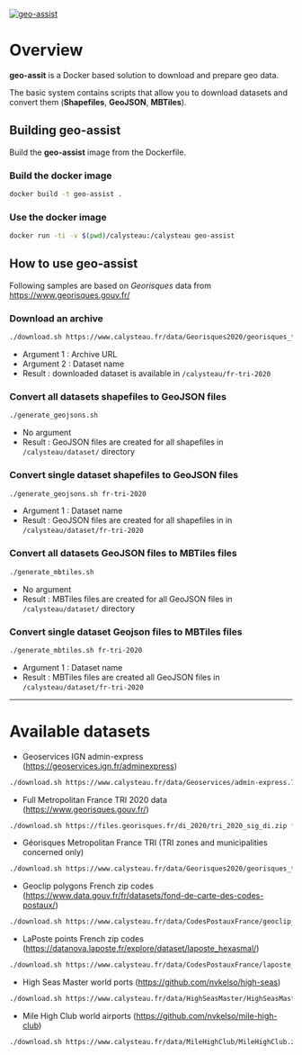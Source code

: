[![geo-assist](https://www.calysteau.fr/images/geo-assist-banner-96.png)](https://calysteau.fr)

# Overview
__geo-assit__ is a Docker based solution to download and prepare geo data.  
  
The basic system contains scripts that allow you to download datasets and convert them (**Shapefiles**, **GeoJSON**, **MBTiles**).

## Building geo-assist
Build the __geo-assist__ image from the Dockerfile.

### Build the docker image
```bash
docker build -t geo-assist .
```

### Use the docker image
```bash
docker run -ti -v $(pwd)/calysteau:/calysteau geo-assist
```

## How to use geo-assist
Following samples are based on *Georisques* data from https://www.georisques.gouv.fr/

### Download an archive
```bash
./download.sh https://www.calysteau.fr/data/Georisques2020/georisques_tri_2020.zip fr-tri-2020
```

* Argument 1 : Archive URL
* Argument 2 : Dataset name
* Result : downloaded dataset is available in `/calysteau/fr-tri-2020`

### Convert all datasets shapefiles to GeoJSON files
```bash
./generate_geojsons.sh
```

* No argument
* Result : GeoJSON files are created for all shapefiles in `/calysteau/dataset/` directory

### Convert single dataset shapefiles to GeoJSON files
```bash
./generate_geojsons.sh fr-tri-2020
```

* Argument 1 : Dataset name
* Result : GeoJSON files are created for all shapefiles in in `/calysteau/dataset/fr-tri-2020`

### Convert all datasets GeoJSON files to MBTiles files
```bash
./generate_mbtiles.sh
```

* No argument
* Result : MBTiles files are created for all GeoJSON files in `/calysteau/dataset/` directory

### Convert single dataset Geojson files to MBTiles files
```bash
./generate_mbtiles.sh fr-tri-2020
```

* Argument 1 : Dataset name
* Result : MBTiles files are created all GeoJSON files in `/calysteau/dataset/fr-tri-2020`

----------------------

# Available datasets
* Geoservices IGN admin-express (https://geoservices.ign.fr/adminexpress)
```bash
./download.sh https://www.calysteau.fr/data/Geoservices/admin-express.7z fr-admin-express
```

* Full Metropolitan France TRI 2020 data (https://www.georisques.gouv.fr/)
```bash
./download.sh https://files.georisques.fr/di_2020/tri_2020_sig_di.zip fr-tri-2020-full
```

* Géorisques Metropolitan France TRI (TRI zones and municipalities concerned only)
```bash
./download.sh https://www.calysteau.fr/data/Georisques2020/georisques_tri_2020.zip fr-tri-2020
```

* Geoclip polygons French zip codes (https://www.data.gouv.fr/fr/datasets/fond-de-carte-des-codes-postaux/)
```bash
./download.sh https://www.calysteau.fr/data/CodesPostauxFrance/geoclip_codes_postaux_V5.zip fr-zipcode-v5
```

* LaPoste points French zip codes (https://datanova.laposte.fr/explore/dataset/laposte_hexasmal/)
```bash
./download.sh https://www.calysteau.fr/data/CodesPostauxFrance/laposte_hexasmal.zip fr-zipcode-laposte
```

* High Seas Master world ports (https://github.com/nvkelso/high-seas)
```bash
./download.sh https://www.calysteau.fr/data/HighSeasMaster/HighSeasMaster.zip world-highseasports
```

* Mile High Club world airports (https://github.com/nvkelso/mile-high-club)
```bash
./download.sh https://www.calysteau.fr/data/MileHighClub/MileHighClub.zip world-airports
```
